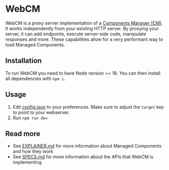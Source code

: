 # WebCM

WebCM is a proxy server implementation of a [Components Manager (CM)](EXPLAINER.md). It works independently from your existing HTTP server. By proxying your server, it can add endpoints, execute server-side code, manipulate responses and more. These capabilities allow for a very performant way to load Managed Components.

## Installation

To run WebCM you need to have Node version >= 18. You can then install all dependencies with `npm i`.

## Usage

1. Edit [config.json](tests/demo_config.json) to your preferences. Make sure to adjust the `target` key to point to your webserver.
2. Run `npm run dev`

## Read more

- See [EXPLAINER.md](EXPLAINER.md) for more information about Managed Components and how they work
- See [SPECS.md](SPECS.md) for more information about the APIs that WebCM is implementing

